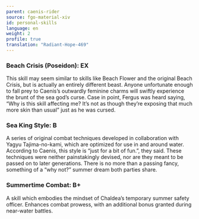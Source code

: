 ```yaml
---
parent: caenis-rider
source: fgo-material-xiv
id: personal-skills
language: en
weight: 2
profile: true
translation: "Radiant-Hope-469"
---
```


### Beach Crisis (Poseidon): EX

This skill may seem similar to skills like Beach Flower and the original Beach Crisis, but is actually an entirely different beast. Anyone unfortunate enough to fall prey to Caenis’s outwardly feminine charms will swiftly experience the brunt of the sea god’s curse. Case in point, Fergus was heard saying, “Why is this skill affecting me? It’s not as though they’re exposing that much more skin than usual” just as he was cursed.

### Sea King Style: B

A series of original combat techniques developed in collaboration with Yagyu Tajima-no-kami, which are optimized for use in and around water. According to Caenis, this style is “just for a bit of fun.”, they said. These techniques were neither painstakingly devised, nor are they meant to be passed on to later generations. There is no more than a passing fancy, something of a “why not?” summer dream both parties share.

### Summertime Combat: B+

A skill which embodies the mindset of Chaldea’s temporary summer safety officer. Enhances combat prowess, with an additional bonus granted during near-water battles.
